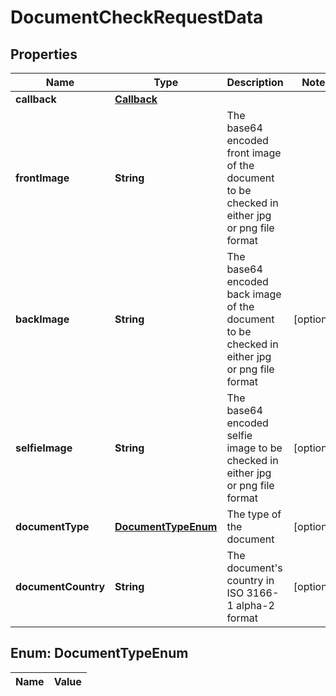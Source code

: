 

# DocumentCheckRequestData

## Properties

Name | Type | Description | Notes
------------ | ------------- | ------------- | -------------
**callback** | [**Callback**](Callback.md) |  | 
**frontImage** | **String** | The base64 encoded front image of the document to be checked in either jpg or png file format | 
**backImage** | **String** | The base64 encoded back image of the document to be checked in either jpg or png file format |  [optional]
**selfieImage** | **String** | The base64 encoded selfie image to be checked in either jpg or png file format |  [optional]
**documentType** | [**DocumentTypeEnum**](#DocumentTypeEnum) | The type of the document |  [optional]
**documentCountry** | **String** | The document&#39;s country in ISO 3166-1 alpha-2 format |  [optional]


## Enum: DocumentTypeEnum

Name | Value
---- | -----





